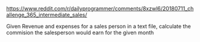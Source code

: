 https://www.reddit.com/r/dailyprogrammer/comments/8xzwl6/20180711_challenge_365_intermediate_sales/

Given Revenue and expenses for a sales person in a text file, calculate the commision the salesperson would earn for the given month